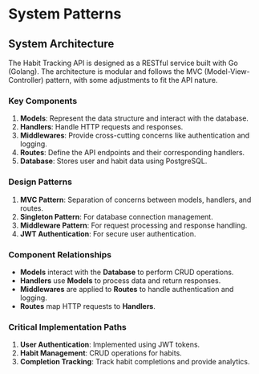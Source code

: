 # System Patterns

## System Architecture

The Habit Tracking API is designed as a RESTful service built with Go (Golang). The architecture is modular and follows the MVC (Model-View-Controller) pattern, with some adjustments to fit the API nature.

### Key Components

1. **Models**: Represent the data structure and interact with the database.
2. **Handlers**: Handle HTTP requests and responses.
3. **Middlewares**: Provide cross-cutting concerns like authentication and logging.
4. **Routes**: Define the API endpoints and their corresponding handlers.
5. **Database**: Stores user and habit data using PostgreSQL.

### Design Patterns

1. **MVC Pattern**: Separation of concerns between models, handlers, and routes.
2. **Singleton Pattern**: For database connection management.
3. **Middleware Pattern**: For request processing and response handling.
4. **JWT Authentication**: For secure user authentication.

### Component Relationships

- **Models** interact with the **Database** to perform CRUD operations.
- **Handlers** use **Models** to process data and return responses.
- **Middlewares** are applied to **Routes** to handle authentication and logging.
- **Routes** map HTTP requests to **Handlers**.

### Critical Implementation Paths

1. **User Authentication**: Implemented using JWT tokens.
2. **Habit Management**: CRUD operations for habits.
3. **Completion Tracking**: Track habit completions and provide analytics.

